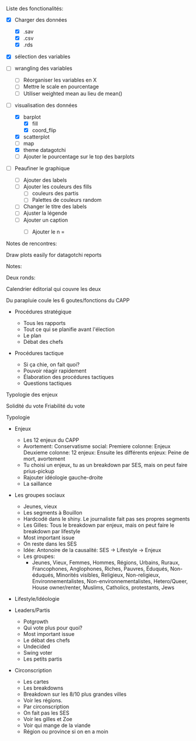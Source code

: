 Liste des fonctionalités:

- [x] Charger des données 
    - [x] .sav
    - [x] .csv
    - [x] .rds

- [x] sélection des variables

- [ ] wrangling des variables
    - [ ] Réorganiser les variables en X
    - [ ] Mettre le scale en pourcentage 
    - [ ] Utiliser weighted mean au lieu de mean()

- [ ] visualisation des données
    - [x] barplot
        - [x] fill
        - [x] coord_flip
    - [x] scatterplot
    - [ ] map
    - [x] theme datagotchi
    - [ ] Ajouter le pourcentage sur le top des barplots
    
- [ ] Peaufiner le graphique
    - [ ] Ajouter des labels
    - [ ] Ajouter les couleurs des fills
        - [ ] couleurs des partis
        - [ ] Palettes de couleurs random
    - [ ] Changer le titre des labels
    - [ ] Ajuster la légende
    - [ ] Ajouter un caption
        - [ ] Ajouter le n = 


Notes de rencontres:

Draw plots easily for datagotchi reports

Notes: 

Deux ronds:

Calendrier éditorial qui couvre les deux 

Du parapluie coule les 6 goutes/fonctions du CAPP

- Procédures stratégique
    - Tous les rapports
    - Tout ce qui se planifie avant l'élection
    - Le plan
    - Débat des chefs

- Procédures tactique
    - Si ça chie, on fait quoi?
    - Pouvoir réagir rapidement
    - Élaboration des procédures tactiques
    - Questions tactiques

Typologie des enjeux

Solidité du vote 
Friabilité du vote

Typologie 

- Enjeux
    - Les 12 enjeux du CAPP
    - Avortement: Conservatisme social: Premiere colonne: Enjeux Deuxieme colonne: 12 enjeux: Ensuite les différents enjeux: Peine de mort, avortement
    - Tu choisi un enjeux, tu as un breakdown par SES, mais on peut faire prius-pickup
    - Rajouter idéologie gauche-droite
    - La saillance

- Les groupes sociaux
    - Jeunes, vieux
    - Les segments à Bouillon
    - Hardcodé dans le shiny. Le journaliste fait pas ses propres segments
    - Les Gilles: Tous le breakdown par enjeux, mais on peut faire le breakdown par lifestyle
    - Most important issue
    - On reste dans les SES
    - Idée: Antonoire de la causalité: SES -> Lifestyle -> Enjeux
    - Les groupes:
        - Jeunes, Vieux, Femmes, Hommes, Régions, Urbains, Ruraux, Francophones, Anglophones, Riches, Pauvres, Éduqués, Non-éduqués, Minorités visibles, Religieux, Non-religieux, Environnementalistes, Non-environnementalistes, Hetero/Queer, House owner/renter, Muslims, Catholics, protestants, Jews
- Lifestyle/Idéologie

- Leaders/Partis
    - Potgrowth
    - Qui vote plus pour quoi?
    - Most important issue
    - Le débat des chefs
    - Undecided
    - Swing voter
    - Les petits partis

- Circonscription
    - Les cartes
    - Les breakdowns
    - Breakdown sur les 8/10 plus grandes villes
    - Voir les régions. 
    - Par circonscription
    - On fait pas les SES
    - Voir les gilles et Zoe
    - Voir qui mange de la viande
    - Région ou province si on en a moin
